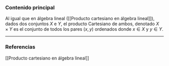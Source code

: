 ### Contenido principal

Al igual que en álgebra lineal ([[Producto cartesiano en álgebra lineal]]), dados dos conjuntos $X$ e $Y$, el producto Cartesiano de ambos, denotado $X  \times Y$ es el conjunto de todos los pares $(x,y)$ ordenados donde $x \in X$ y $y \in Y$.


--- 
### Referencias
[[Producto cartesiano en álgebra lineal]]
